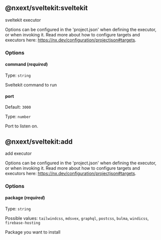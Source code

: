 ## @nxext/sveltekit:sveltekit

sveltekit executor

Options can be configured in the 'project.json' when defining the executor, or when invoking it. Read more about how to configure targets and executors here: https://nx.dev/configuration/projectjson#targets.

### Options

#### command (_**required**_)

Type: `string`

Sveltekit command to run

#### port

Default: `3000`

Type: `number`

Port to listen on.

## @nxext/sveltekit:add

add executor

Options can be configured in the 'project.json' when defining the executor, or when invoking it. Read more about how to configure targets and executors here: https://nx.dev/configuration/projectjson#targets.

### Options

#### package (_**required**_)

Type: `string`

Possible values: `tailwindcss`, `mdsvex`, `graphql`, `postcss`, `bulma`, `windicss`, `firebase-hosting`

Package you want to install
